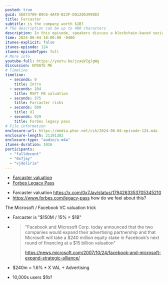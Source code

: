 ```yaml
---
posted: true
guid: 5E873709-B9C6-4AFD-B23F-D012063990D3
title: Farcaster
subtitle: is the company worth $1B?
# The description can be up to 400 characters
description: In this episode, speakers discuss a blockchain-based social app raising $150M at a $1B valuation, comparing it to Facebook's funding strategies and the implications of strategic equity investments.
time: 2024-06-04 18:00:00 -0400
itunes-explicit: false
itunes-episode: 124
itunes-episodeType: full
# More info
youtube-full: https://youtu.be/jzaqVIgJgWg
discussion: UPDATE ME
# Timeline
timeline:
  - seconds: 0
    title: Intro
  - seconds: 104
    title: MSFT FB valuation
  - seconds: 375
    title: Farcaster risks
  - seconds: 509
    title: UI
  - seconds: 929
    title: Forbes legacy pass
# File information
enclosure-url: https://media.phor.net/csh/2024-06-04-episode-124.m4a
enclosure-length: 21191302
enclosure-type: "audio/x-m4a"
itunes-duration: 1016
participants:
  - "fulldecent"
  - "0x7jay"
  - "vjdeliria"
---
```


- [Farcaster valuation](https://x.com/0x7Jay/status/1794263353705345210)
- [Forbes Legacy Pass](https://www.forbes.com/legacy-pass)

<!--end of quick notes-->

- Farcaster valuation https://x.com/0x7Jay/status/1794263353705345210 
- https://www.forbes.com/legacy-pass how do we feel about this?

The Microsoft / Facebook VC valuation trick

- Farcaster is "\$150M / 15% = \$1B"

- > "Facebook and Microsoft Corp. today announced that the two companies would expand their advertising partnership and that Microsoft will take a $240 million equity stake in Facebook’s next round of financing at a $15 billion valuation"
  >
  > https://news.microsoft.com/2007/10/24/facebook-and-microsoft-expand-strategic-alliance/

- $240m = 1.6% * X VAL + Advertising

- 10,000s users $1b?
